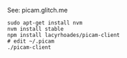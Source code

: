 See: picam.glitch.me

    sudo apt-get install nvm
    nvm install stable
    npm install lacyrhoades/picam-client
    # edit ~/.picam
    ./picam-client
